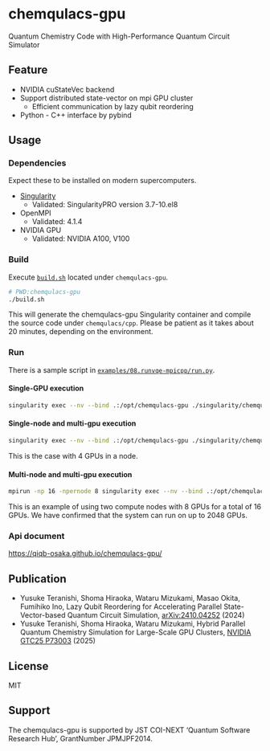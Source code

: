 # chemqulacs-gpu

Quantum Chemistry Code with High-Performance Quantum Circuit Simulator

## Feature 
- NVIDIA cuStateVec backend
- Support distributed state-vector on mpi GPU cluster
  - Efficient communication by lazy qubit reordering
- Python - C++ interface by pybind

## Usage

### Dependencies
Expect these to be installed on modern supercomputers.

- [Singularity](https://docs.sylabs.io/guides/3.0/user-guide/installation.html)
    - Validated: SingularityPRO version 3.7-10.el8
- OpenMPI
    - Validated: 4.1.4
- NVIDIA GPU
    - Validated: NVIDIA A100, V100

### Build

Execute [`build.sh`](../../build.sh) located under `chemqulacs-gpu`.

```bash
# PWD:chemqulacs-gpu
./build.sh
```
This will generate the chemqulacs-gpu Singularity container and compile the source code under `chemqulacs/cpp`. 
Please be patient as it takes about 20 minutes, depending on the environment.

### Run

There is a sample script in [`examples/08.runvqe-mpicpp/run.py`](./examples/08.runvqe-mpicpp/run.py).

#### Single-GPU execution

```bash
singularity exec --nv --bind .:/opt/chemqulacs-gpu ./singularity/chemqulacs.sif python examples/08.runvqe-mpicpp/run.py
```

#### Single-node and multi-gpu execution

```bash
singularity exec --nv --bind .:/opt/chemqulacs-gpu ./singularity/chemqulacs.sif mpirun -np 4 python examples/08.runvqe-mpicpp/run.py
```

This is the case with 4 GPUs in a node.

#### Multi-node and multi-gpu execution

```bash
mpirun -np 16 -npernode 8 singularity exec --nv --bind .:/opt/chemqulacs-gpu ./singularity/chemqulacs.sif python examples/08.runvqe-mpicpp/run.py
```

This is an example of using two compute nodes with 8 GPUs for a total of 16 GPUs.
We have confirmed that the system can run on up to 2048 GPUs.

### Api document
https://qiqb-osaka.github.io/chemqulacs-gpu/

## Publication

* Yusuke Teranishi, Shoma Hiraoka, Wataru Mizukami, Masao Okita, Fumihiko Ino, Lazy Qubit Reordering for Accelerating Parallel State-Vector-based Quantum Circuit Simulation, [arXiv:2410.04252](https://arxiv.org/abs/2410.04252) (2024)
* Yusuke Teranishi, Shoma Hiraoka, Wataru Mizukami, Hybrid Parallel Quantum Chemistry Simulation for Large-Scale GPU Clusters, [NVIDIA GTC25 P73003](https://www.nvidia.com/en-us/on-demand/session/gtc25-P73003/) (2025)

## License
MIT

## Support
The chemqulacs-gpu is supported by JST COI-NEXT ‘Quantum Software Research Hub’, GrantNumber JPMJPF2014.
